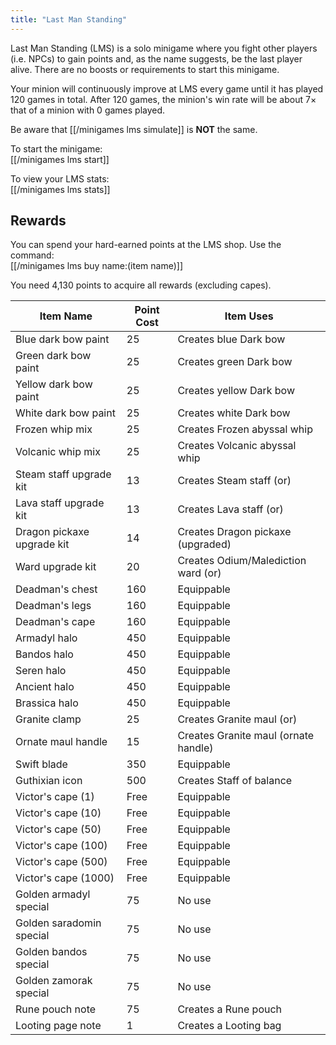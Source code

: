 ```yaml
---
title: "Last Man Standing"
---
```


Last Man Standing (LMS) is a solo minigame where you fight other players (i.e. NPCs) to gain points and, as the name suggests, be the last player alive. There are no boosts or requirements to start this minigame.

Your minion will continuously improve at LMS every game until it has played 120 games in total. After 120 games, the minion's win rate will be about 7× that of a minion with 0 games played.

Be aware that [[/minigames lms simulate]] is **NOT** the same.

To start the minigame:  
[[/minigames lms start]]

To view your LMS stats:  
[[/minigames lms stats]]

## Rewards

You can spend your hard-earned points at the LMS shop. Use the command:  
[[/minigames lms buy name\:(item name)]]

You need 4,130 points to acquire all rewards (excluding capes).

| Item Name                  | Point Cost | Item Uses                            |
| -------------------------- | ---------- | ------------------------------------ |
| Blue dark bow paint        | 25         | Creates blue Dark bow                |
| Green dark bow paint       | 25         | Creates green Dark bow               |
| Yellow dark bow paint      | 25         | Creates yellow Dark bow              |
| White dark bow paint       | 25         | Creates white Dark bow               |
| Frozen whip mix            | 25         | Creates Frozen abyssal whip          |
| Volcanic whip mix          | 25         | Creates Volcanic abyssal whip        |
| Steam staff upgrade kit    | 13         | Creates Steam staff (or)             |
| Lava staff upgrade kit     | 13         | Creates Lava staff (or)              |
| Dragon pickaxe upgrade kit | 14         | Creates Dragon pickaxe (upgraded)    |
| Ward upgrade kit           | 20         | Creates Odium/Malediction ward (or)  |
| Deadman's chest            | 160        | Equippable                           |
| Deadman's legs             | 160        | Equippable                           |
| Deadman's cape             | 160        | Equippable                           |
| Armadyl halo               | 450        | Equippable                           |
| Bandos halo                | 450        | Equippable                           |
| Seren halo                 | 450        | Equippable                           |
| Ancient halo               | 450        | Equippable                           |
| Brassica halo              | 450        | Equippable                           |
| Granite clamp              | 25         | Creates Granite maul (or)            |
| Ornate maul handle         | 15         | Creates Granite maul (ornate handle) |
| Swift blade                | 350        | Equippable                           |
| Guthixian icon             | 500        | Creates Staff of balance             |
| Victor's cape (1)          | Free       | Equippable                           |
| Victor's cape (10)         | Free       | Equippable                           |
| Victor's cape (50)         | Free       | Equippable                           |
| Victor's cape (100)        | Free       | Equippable                           |
| Victor's cape (500)        | Free       | Equippable                           |
| Victor's cape (1000)       | Free       | Equippable                           |
| Golden armadyl special     | 75         | No use                               |
| Golden saradomin special   | 75         | No use                               |
| Golden bandos special      | 75         | No use                               |
| Golden zamorak special     | 75         | No use                               |
| Rune pouch note            | 75         | Creates a Rune pouch                 |
| Looting page note          | 1          | Creates a Looting bag                |

